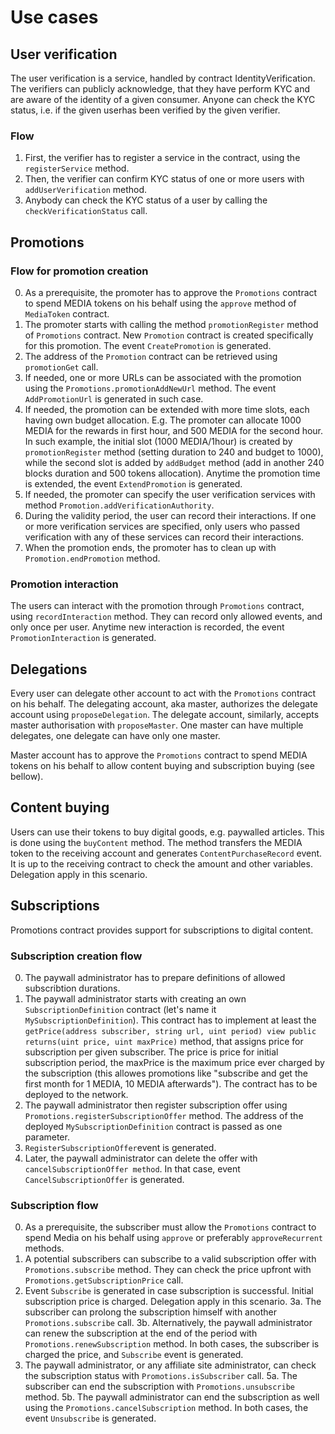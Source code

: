# Use cases

## User verification

The user verification is a service, handled by contract IdentityVerification. The verifiers can publicly acknowledge, that they have perform KYC and are aware of the identity of a given consumer. 
Anyone can check the KYC status, i.e. if the given userhas been verified by the given verifier. 

### Flow
1. First, the verifier has to register a service in the contract, using the ```registerService``` method.
2. Then, the verifier can confirm KYC status of one or more users with ```addUserVerification``` method. 
3. Anybody can check the KYC status of a user by calling the ```checkVerificationStatus``` call. 


## Promotions

### Flow for promotion creation
0. As a prerequisite, the promoter has to approve the ```Promotions``` contract to spend MEDIA tokens on his behalf using the ```approve``` method of ```MediaToken``` contract. 
1. The promoter starts with calling the method ```promotionRegister``` method of ```Promotions``` contract. New ```Promotion``` contract is created specifically for this promotion. The event ```CreatePromotion``` is generated.
2. The address of the ```Promotion``` contract can be retrieved using ```promotionGet``` call. 
3. If needed, one or more URLs can be associated with the promotion using the ```Promotions.promotionAddNewUrl``` method. The event ```AddPromotionUrl``` is generated in such case.
4. If needed, the promotion can be extended with more time slots, each having own budget allocation. E.g.  The promoter can allocate 1000 MEDIA for the rewards in first hour, and 500 MEDIA for the second hour. In such example, the initial slot (1000 MEDIA/1hour) is created by ```promotionRegister``` method (setting duration to 240 and budget to 1000), while the  second slot is added by ```addBudget``` method (add in another 240 blocks duration and 500 tokens allocation). Anytime the promotion time is extended, the event ```ExtendPromotion``` is generated.
5. If needed, the promoter can specify the user verification services with method ```Promotion.addVerificationAuthority```. 
6. During the validity period, the user can record their interactions. If one or more verification services are specified, only users who passed verification with any of these services can record their interactions. 
7. When the promotion ends, the promoter has to clean up with ```Promotion.endPromotion``` method. 

### Promotion interaction
The users can interact with the promotion through ```Promotions``` contract, using ```recordInteraction``` method. They can record only allowed events, and only once per user. Anytime new interaction is recorded, the event ```PromotionInteraction``` is generated.

## Delegations
Every user can delegate other account to act with the ```Promotions``` contract on his behalf. The delegating account, aka master, authorizes the delegate account using ```proposeDelegation```. The delegate account, similarly, accepts master authorisation with ```proposeMaster```. One master can have multiple delegates, one delegate can have only one master. 

Master account has to approve the ```Promotions``` contract to spend MEDIA tokens on his behalf to allow content buying and subscription buying (see bellow). 

## Content buying
Users can use their tokens to buy digital goods, e.g. paywalled articles. This is done using the ```buyContent``` method. The method transfers the MEDIA token to the receiving account and generates ```ContentPurchaseRecord``` event. It is up to the receiving contract to check the amount and other variables.
Delegation apply in this scenario.

## Subscriptions
Promotions contract provides support for subscriptions to digital content. 

### Subscription creation flow
0. The paywall administrator has to prepare definitions of allowed subscribtion durations.
1. The paywall administrator starts with creating an own ```SubscriptionDefinition``` contract (let's name it ```MySubscriptionDefinition```). This contract has to implement at least the ```getPrice(address subscriber, string url, uint period) view public returns(uint price, uint maxPrice)``` method, that assigns price for subscription per given subscriber. The price is price for initial subscription period, the maxPrice is the maximum price ever charged by the subscription (this allowes promotions like "subscribe and get the first month for 1 MEDIA, 10 MEDIA afterwards"). The contract has to be deployed to the network. 
2. The paywall administrator then register subscription offer using ```Promotions.registerSubscriptionOffer``` method. The address of the deployed ```MySubscriptionDefinition``` contract is passed as one parameter. 
3. ```RegisterSubscriptionOffer```event is generated. 
4. Later, the paywall administrator can delete the offer with ```cancelSubscriptionOffer method```. In that case, event ```CancelSubscriptionOffer``` is generated.

### Subscription flow
0. As a prerequisite, the subscriber must allow the ```Promotions``` contract to spend Media on his behalf using ```approve``` or preferably ```approveRecurrent``` methods. 
1. A potential subscribers can subscribe to a valid subscription offer with ```Promotions.subscribe``` method. They can check the price upfront with ```Promotions.getSubscriptionPrice``` call. 
2. Event ```Subscribe``` is generated in case subscription is successful. Initial subscription price is charged. Delegation apply in this scenario.
3a. The subscriber can prolong the subscription himself with another ```Promotions.subscribe``` call. 
3b. Alternatively, the paywall administrator can renew the subscription at the end of the period with ```Promotions.renewSubscription``` method. In both cases, the subscriber is charged the price, and ```Subscribe``` event is generated.
4. The paywall administrator, or any affiliate site administrator, can check the subscription status with ```Promotions.isSubscriber``` call.
5a. The subscriber can end the subscription with ```Promotions.unsubscribe``` method.
5b. The paywall administrator can end the subscription as well using the ```Promotions.cancelSubscription``` method. In both cases, the event ```Unsubscribe``` is generated.
